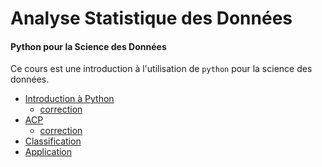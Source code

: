 # Analyse Statistique des Données

#### Python pour la Science des Données

Ce cours est une introduction à l'utilisation de `python` pour la science des données.

- [Introduction à Python](seance1-intro.html)
    - [correction](seance1-intro-correction.html)
- [ACP](seance2-ACP.html)
    - [correction](seance2-ACP-correction.html)
- [Classification](seance3-classification.html)
- [Application](seance4-application.html) 

<!--

A garder pour mettre en md :
jupyter nbconvert --to markdown
-->
